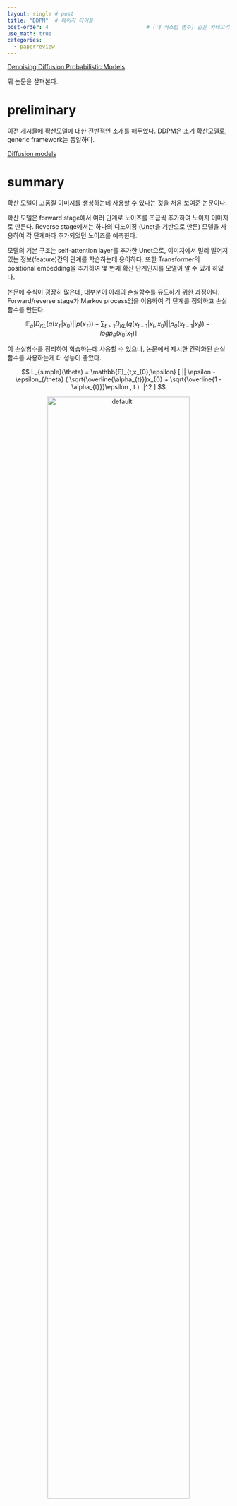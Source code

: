 ```yaml
---
layout: single # post
title: "DDPM"  # 페이지 타이틀
post-order: 4                               # (내 커스텀 변수) 같은 카테고리 내 정렬 순서
use_math: true
categories:
  - paperreview
---
```


[Denoising Diffusion Probabilistic Models][paperlink]

[paperlink]:https://arxiv.org/abs/2006.11239

위 논문을 살펴본다.

# preliminary
이전 게시물에 확산모델에 대한 전반적인 소개를 해두었다. DDPM은 초기 확산모델로, generic framework는 동일하다.

[Diffusion models][link]

[link]: https://bluesparrow2000.github.io/paperreview/diffusion/


# summary
확산 모델이 고품질 이미지를 생성하는데 사용할 수 있다는 것을 처음 보여준 논문이다.

확산 모델은 forward stage에서 여러 단계로 노이즈를 조금씩 추가하여 노이지 이미지로 만든다.
Reverse stage에서는 하나의 디노이징 (Unet을 기반으로 만든) 모델을 사용하여 각 단계마다 추가되었던 노이즈를 예측한다.

모델의 기본 구조는 self-attention layer를 추가한 Unet으로, 이미지에서 멀리 떨어져 있는 정보(feature)간의 관계를 학습하는데 용이하다.
또한 Transformer의 positional embedding을 추가하여 몇 번째 확산 단계인지를 모델이 알 수 있게 하였다.


논문에 수식이 굉장히 많은데, 대부분이 아래의 손실함수를 유도하기 위한 과정이다.
Forward/reverse stage가 Markov process임을 이용하여 각 단계를 정의하고 손실함수를 만든다.

$$ \mathbb{E}_{q} [ D_{KL}( q(x_{T}|x_{0} ) || p( x_{T}) ) + \sum_{t>1} D_{KL}( q(x_{t-1}|x_{t},x_{0} ) || p_{\theta}( x_{t-1} | x_{t} ) ) - log{p_{\theta}( x_{0}|x_{1})}] $$ 

이 손실함수를 정리하여 학습하는데 사용할 수 있으나, 논문에서 제시한 간략화된 손실함수를 사용하는게 더 성능이 좋았다.

$$ L_{simple}(\theta) = \mathbb{E}_{t,x_{0},\epsilon} [ || \epsilon - \epsilon_{/theta} ( \sqrt{\overline{\alpha_{t}}}x_{0} + \sqrt{\overline{1 - \alpha_{t}}}\epsilon , t )     ||^2 ] $$



<p align="center">
  <img src="https://github.com/user-attachments/assets/d1745668-8b38-4fa4-bf8e-9d20b7d88fa0" width="80%" height="80%" alt="default" />
  <br>
  <em>단계별로 노이즈를 제거하는 과정</em>
</p>

<br/>

# discussion

확산모델에 의해 만들어진 잠재공간이 완전히 의미없는게 아니라는게 신기했다. 
논문에서 잠재공간에 있는 노이즈 두 개를 보간(interpolate)하고 reverse stage를 진행했더니 둘의 중간정도 되는 이미지를 생성하였다.
단순히 픽셀 단위로 두 이미지를 보간하면 이미지 manifold위에 있지 않은 부자연스러운 이미지가 된다. 반면 확산모델은 이미지 manifold를 학습하였기 때문에 모델을 통과하여 나온 이미지가 그럴싸하게 보인다. 

<p align="center">
  <img src="https://github.com/user-attachments/assets/59683952-fda6-49e3-9298-45405bf3e56b" width="80%" height="80%" alt="default" />
  <br>
  <em>잠재구조에서 보간되어 만들어지는 이미지</em>
</p>

확산 단계를 더 높이면 두 이미지와는 전혀 다른 새 이미지가 생성되었다. 잠재공간의 데이터가 어느정도 생성결과에 영향을 미치지만 확산단계가 높아질수록 영향이 희미해진다. 미세한 차이가 큰 차이를 만들어낸다는 것에서 카오스이론이 떠오른다.
